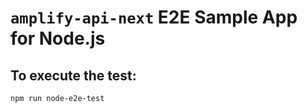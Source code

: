 # `amplify-api-next` E2E Sample App for Node.js

## To execute the test:

```
npm run node-e2e-test
```
